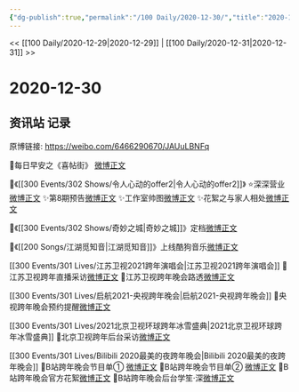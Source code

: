```yaml
---
{"dg-publish":true,"permalink":"/100 Daily/2020-12-30/","title":"2020-12-30","created":"2023-04-08T18:20:34.920+08:00","updated":"2023-04-08T18:21:32.881+08:00"}
---
```



<< [[100 Daily/2020-12-29\|2020-12-29]] | [[100 Daily/2020-12-31\|2020-12-31]] >>

# 2020-12-30

## 资讯站 记录

原博链接: https://weibo.com/6466290670/JAUuLBNFq

🌄每日早安之《喜帖街》
[微博正文](https://m.weibo.cn/6466290670/4587743747508917)

🌸《[[300 Events/302 Shows/令人心动的offer2\|令人心动的offer2]]》
⭐深深营业[微博正文](https://m.weibo.cn/6466290670/4587931983682434)
✨第8期预告[微博正文](https://m.weibo.cn/6466290670/4587874513846402)
✨工作室帅图[微博正文](https://m.weibo.cn/6466290670/4587947418463548)
✨花絮之与家人相处[微博正文](https://m.weibo.cn/6466290670/4587963055081148)

🌸《[[300 Events/302 Shows/奇妙之城\|奇妙之城]]》定档[微博正文](https://m.weibo.cn/6466290670/4587807860852939)

🌸《[[200 Songs/江湖觅知音\|江湖觅知音]]》上线酷狗音乐[微博正文](https://m.weibo.cn/6466290670/4587778489189350)

[[300 Events/301 Lives/江苏卫视2021跨年演唱会\|江苏卫视2021跨年演唱会]]
🌸江苏卫视跨年直播采访[微博正文](https://m.weibo.cn/6466290670/4587878593597772)
🌸江苏卫视跨年晚会路透[微博正文](https://m.weibo.cn/6466290670/4587902263364752)

[[300 Events/301 Lives/启航2021-央视跨年晚会\|启航2021-央视跨年晚会]]
🌸央视跨年晚会预约提醒[微博正文](https://m.weibo.cn/6466290670/4587772683747655)

[[300 Events/301 Lives/2021北京卫视环球跨年冰雪盛典\|2021北京卫视环球跨年冰雪盛典]]
🌸北京卫视跨年后台采访[微博正文](https://m.weibo.cn/6466290670/4587912803124933)

[[300 Events/301 Lives/Bilibili 2020最美的夜跨年晚会\|Bilibili 2020最美的夜跨年晚会]]
🌸B站跨年晚会节目单① [微博正文](https://m.weibo.cn/6466290670/4587909933445691)
🌸B站跨年晚会节目单② [微博正文](https://m.weibo.cn/6466290670/4587910680807625)
🌸B站跨年晚会官方花絮[微博正文](https://m.weibo.cn/6466290670/4587883909088622)
🌸B站跨年晚会后台学笙·深[微博正文](https://m.weibo.cn/6466290670/4587898576314431)
